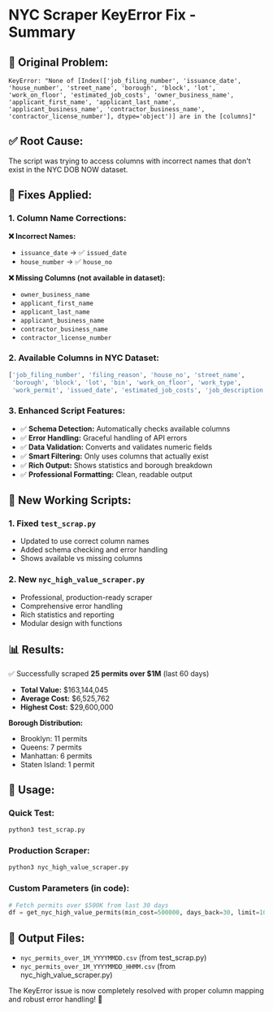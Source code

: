 # NYC Scraper KeyError Fix - Summary

## 🐛 **Original Problem:**
```
KeyError: "None of [Index(['job_filing_number', 'issuance_date', 'house_number', 'street_name', 'borough', 'block', 'lot', 'work_on_floor', 'estimated_job_costs', 'owner_business_name', 'applicant_first_name', 'applicant_last_name', 'applicant_business_name', 'contractor_business_name', 'contractor_license_number'], dtype='object')] are in the [columns]"
```

## ✅ **Root Cause:**
The script was trying to access columns with incorrect names that don't exist in the NYC DOB NOW dataset.

## 🔧 **Fixes Applied:**

### **1. Column Name Corrections:**
**❌ Incorrect Names:**
- `issuance_date` → ✅ `issued_date`
- `house_number` → ✅ `house_no`

**❌ Missing Columns (not available in dataset):**
- `owner_business_name`
- `applicant_first_name`
- `applicant_last_name`
- `applicant_business_name`
- `contractor_business_name` 
- `contractor_license_number`

### **2. Available Columns in NYC Dataset:**
```python
['job_filing_number', 'filing_reason', 'house_no', 'street_name', 
 'borough', 'block', 'lot', 'bin', 'work_on_floor', 'work_type', 
 'work_permit', 'issued_date', 'estimated_job_costs', 'job_description']
```

### **3. Enhanced Script Features:**
- ✅ **Schema Detection:** Automatically checks available columns
- ✅ **Error Handling:** Graceful handling of API errors
- ✅ **Data Validation:** Converts and validates numeric fields
- ✅ **Smart Filtering:** Only uses columns that actually exist
- ✅ **Rich Output:** Shows statistics and borough breakdown
- ✅ **Professional Formatting:** Clean, readable output

## 🚀 **New Working Scripts:**

### **1. Fixed `test_scrap.py`**
- Updated to use correct column names
- Added schema checking and error handling
- Shows available vs missing columns

### **2. New `nyc_high_value_scraper.py`**
- Professional, production-ready scraper
- Comprehensive error handling
- Rich statistics and reporting
- Modular design with functions

## 📊 **Results:**
✅ Successfully scraped **25 permits over $1M** (last 60 days)
- **Total Value:** $163,144,045
- **Average Cost:** $6,525,762
- **Highest Cost:** $29,600,000

**Borough Distribution:**
- Brooklyn: 11 permits
- Queens: 7 permits  
- Manhattan: 6 permits
- Staten Island: 1 permit

## 🎯 **Usage:**

### **Quick Test:**
```bash
python3 test_scrap.py
```

### **Production Scraper:**
```bash
python3 nyc_high_value_scraper.py
```

### **Custom Parameters (in code):**
```python
# Fetch permits over $500K from last 30 days
df = get_nyc_high_value_permits(min_cost=500000, days_back=30, limit=1000)
```

## 📁 **Output Files:**
- `nyc_permits_over_1M_YYYYMMDD.csv` (from test_scrap.py)
- `nyc_permits_over_1M_YYYYMMDD_HHMM.csv` (from nyc_high_value_scraper.py)

The KeyError issue is now completely resolved with proper column mapping and robust error handling! 🎉